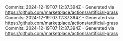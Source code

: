 Commits: 2024-12-19T07:12:37.394Z - Generated via https://github.com/marketplace/actions/artificial-grass
<br>
Commits: 2024-12-19T07:12:37.394Z - Generated via https://github.com/marketplace/actions/artificial-grass
<br>
Commits: 2024-12-19T07:12:37.394Z - Generated via https://github.com/marketplace/actions/artificial-grass
<br>
